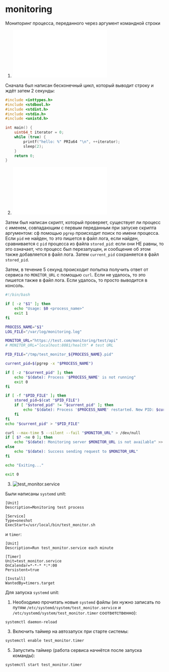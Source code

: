# monitoring
Мониторинг процесса, переданного через аргумент командной строки

1. ![inf_loop.c](./inf_loop.c)

Сначала был написан бесконечный цикл, который выводит строку и ждёт затем 2 секунды:

```c fold title:inf_loop.c
#include <inttypes.h>
#include <stdbool.h>
#include <stdint.h>
#include <stdio.h>
#include <unistd.h>

int main() {
    uint64_t iterator = 0;
    while (true) {
        printf("hello: %" PRIu64 "\n", ++iterator);
        sleep(2);
    }
    return 0;
}
```

2. ![test_monitor.sh](./test_monitor.sh)
   
Затем был написан скрипт, который проверяет, существует ли процесс с именем, совпадающим с первым переданным при запуске скрипта аргументом: сф помощью `pgrep` происходит поиск по имени процесса. Если `pid` не найден, то это пишется в файл лога, если найден, сравнивается с `pid` процесса из файла `stored_pid`: если они НЕ равны, то это означает, что процесс был перезапущен, и сообщение об этом также добавляется в файл лога. Затем `current_pid` сохраняется в файл `stored_pid`.

Затем, в течение 5 секунд происходит попытка получить ответ от сервиса по `MONITOR_URL` с помощью `curl`. Если не удалось, то это пишется также в файл лога. Если удалось, то просто выводится в консоль.

```bash
#!/bin/bash

if [ -z "$1" ]; then
    echo "Usage: $0 <process_name>"
    exit 1
fi

PROCESS_NAME="$1"
LOG_FILE="/var/log/monitoring.log"

MONITOR_URL="https://test.com/monitoring/test/api"
# MONITOR_URL="localhost:8081/health" # test URL

PID_FILE="/tmp/test_monitor_${PROCESS_NAME}.pid"

current_pid=$(pgrep -x "$PROCESS_NAME")

if [ -z "$current_pid" ]; then
    echo "$(date): Process '$PROCESS_NAME' is not running"
    exit 0
fi

if [ -f "$PID_FILE" ]; then
    stored_pid=$(cat "$PID_FILE")
    if [ "$stored_pid" != "$current_pid" ]; then
        echo "$(date): Process '$PROCESS_NAME' restarted. New PID: $current_pid" >> "$LOG_FILE"
    fi
fi
echo "$current_pid" > "$PID_FILE"

curl --max-time 5 --silent --fail "$MONITOR_URL" > /dev/null
if [ $? -ne 0 ]; then
    echo "$(date): Monitoring server $MONITOR_URL is not available" >> "$LOG_FILE"
else
    echo "$(date): Success sending request to $MONITOR_URL"
fi

echo "Exiting..."

exit 0
```

3. ![test_monitor.service](./test_monitor.service)

Были написаны `systemd` unit:

```service
[Unit]
Description=Monitoring test process

[Service]
Type=oneshot
ExecStart=/usr/local/bin/test_monitor.sh
```

и `timer`:
```service
[Unit]
Description=Run test_monitor.service each minute

[Timer]
Unit=test_monitor.service
OnCalendar=*-*-* *:*:00
Persistent=true

[Install]
WantedBy=timers.target
```

Для запуска `systemd` unit:
1. Необходимо прочитать новые `systemd` файлы (их нужно записать по путям `/etc/systemd/system/test_monitor.service` и `/etc/systemd/system/test_monitor.timer` соответственно):
```bash
systemctl daemon-reload
```
3. Включить таймер на автозапуск при старте системы:
```bash
systemctl enable test_monitor.timer
```
5. Запустить таймер (работа сервиса начнётся после запуска команды):
```bash
systemctl start test_monitor.timer
```
